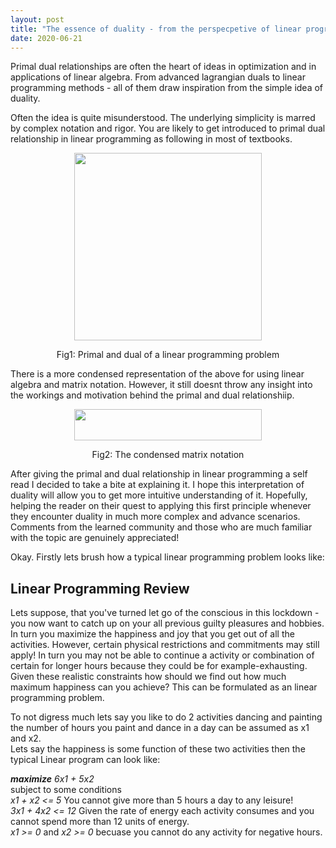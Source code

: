 ```yaml
---
layout: post
title: "The essence of duality - from the perspecpetive of linear programming"
date: 2020-06-21
---
```


Primal dual relationships are often the heart of ideas in optimization and in applications of linear algebra. From advanced lagrangian duals to linear programming methods - all of them draw inspiration from the simple idea of duality.

Often the idea is quite misunderstood. The underlying simplicity is marred by complex notation and rigor. You are likely to get introduced to primal dual relationship in linear programming as following in most of textbooks.
<p align="center">
<img src="https://anurag14.github.io/blog_resources/2020-06-21/primal-and-dual-problem-16-638.jpg" width="300" height="300" />
</p>
<p align ="center">
Fig1: Primal and dual of a linear programming problem
</p>


There is a more condensed representation of the above for using linear algebra and matrix notation. However, it still doesnt throw any insight into the workings and motivation behind the primal and dual relationshiip.
<p align="center">
<img src="https://anurag14.github.io/blog_resources/2020-06-21/matrix-primal-dual.png" width="300" height="50" /> 
</p>
<p align ="center">
Fig2: The condensed matrix notation
</p>

After giving the primal and dual relationship in linear programming a self read I decided to take a bite at explaining it. I hope this interpretation of duality will allow you to get more intuitive understanding of it. Hopefully, helping the reader on their quest to applying this first principle whenever they encounter duality in much more complex and advance scenarios. Comments from the learned community and those who are much familiar with the topic are genuinely appreciated!

Okay. Firstly lets brush how a typical linear programming problem looks like:

## Linear Programming Review 

Lets suppose, that you've turned let go of the conscious in this lockdown - you now want to catch up on your all previous guilty pleasures and hobbies. In turn you maximize the happiness and joy that you get out of all the activities. However, certain physical restrictions and commitments may still apply! In turn you may not be able to continue a activity or combination of certain for longer hours because they could be for example-exhausting. Given these realistic constraints how should we find out how much maximum happiness can you achieve? This can be formulated as an linear programming problem. 

To not digress much lets say you like to do 2 activities dancing and painting the number of hours you paint and dance in a day can be assumed as x1 and x2.   
Lets say the happiness is some function of these two activities then the typical Linear program can look like:

_**maximize** 6x1 + 5x2_  
subject to some conditions  
_x1 + x2 <= 5_ You cannot give more than 5 hours a day to any leisure!  
_3x1 + 4x2 <= 12_ Given the rate of energy each activity consumes and you cannot spend more than 12 units of energy.  
_x1 >= 0_ and _x2 >= 0_ becuase you cannot do any activity for negative hours.  

